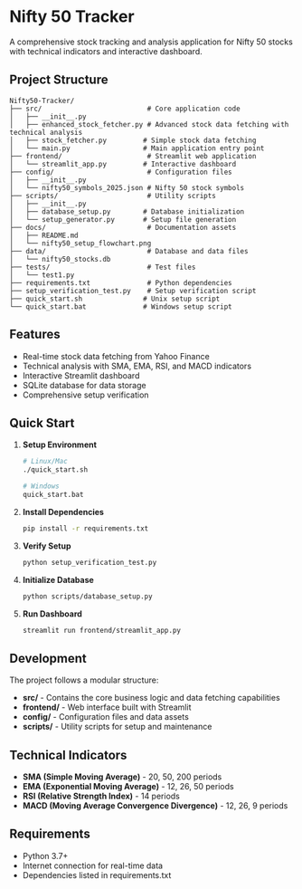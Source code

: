 # Nifty 50 Tracker

A comprehensive stock tracking and analysis application for Nifty 50 stocks with technical indicators and interactive dashboard.

## Project Structure

```
Nifty50-Tracker/
├── src/                          # Core application code
│   ├── __init__.py
│   ├── enhanced_stock_fetcher.py # Advanced stock data fetching with technical analysis
│   ├── stock_fetcher.py         # Simple stock data fetching
│   └── main.py                  # Main application entry point
├── frontend/                     # Streamlit web application
│   └── streamlit_app.py         # Interactive dashboard
├── config/                       # Configuration files
│   ├── __init__.py
│   └── nifty50_symbols_2025.json # Nifty 50 stock symbols
├── scripts/                      # Utility scripts
│   ├── __init__.py
│   ├── database_setup.py        # Database initialization
│   └── setup_generator.py       # Setup file generation
├── docs/                         # Documentation assets
│   ├── README.md
│   └── nifty50_setup_flowchart.png
├── data/                         # Database and data files
│   └── nifty50_stocks.db
├── tests/                        # Test files
│   └── test1.py
├── requirements.txt              # Python dependencies
├── setup_verification_test.py    # Setup verification script
├── quick_start.sh               # Unix setup script
└── quick_start.bat              # Windows setup script
```

## Features

- Real-time stock data fetching from Yahoo Finance
- Technical analysis with SMA, EMA, RSI, and MACD indicators
- Interactive Streamlit dashboard
- SQLite database for data storage
- Comprehensive setup verification

## Quick Start

1. **Setup Environment**
   ```bash
   # Linux/Mac
   ./quick_start.sh
   
   # Windows
   quick_start.bat
   ```

2. **Install Dependencies**
   ```bash
   pip install -r requirements.txt
   ```

3. **Verify Setup**
   ```bash
   python setup_verification_test.py
   ```

4. **Initialize Database**
   ```bash
   python scripts/database_setup.py
   ```

5. **Run Dashboard**
   ```bash
   streamlit run frontend/streamlit_app.py
   ```

## Development

The project follows a modular structure:

- **src/** - Contains the core business logic and data fetching capabilities
- **frontend/** - Web interface built with Streamlit
- **config/** - Configuration files and data assets
- **scripts/** - Utility scripts for setup and maintenance

## Technical Indicators

- **SMA (Simple Moving Average)** - 20, 50, 200 periods
- **EMA (Exponential Moving Average)** - 12, 26, 50 periods  
- **RSI (Relative Strength Index)** - 14 periods
- **MACD (Moving Average Convergence Divergence)** - 12, 26, 9 periods

## Requirements

- Python 3.7+
- Internet connection for real-time data
- Dependencies listed in requirements.txt